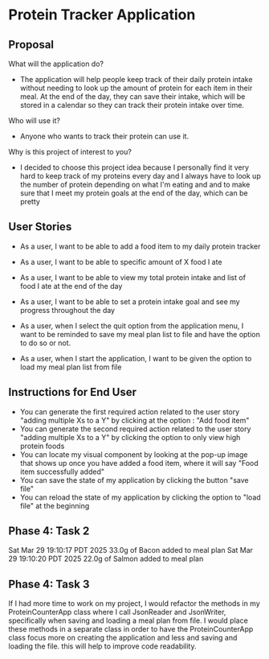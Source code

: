 # Protein Tracker Application

## Proposal

What will the application do?
- The application will help people keep track of their daily protein intake without needing to look up the amount of protein for each item in their meal. At the end of the day, they can save their intake, which will be stored in a calendar so they can track their protein intake over time. 

Who will use it?
- Anyone who wants to track their protein can use it.

Why is this project of interest to you?
- I decided to choose this project idea because I personally find it very hard to keep track of my proteins every day and I always have to look up the number of protein depending on what I'm eating and and to make sure that I meet my protein goals at the end of the day, which can be pretty

## User Stories
- As a user, I want to be able to add a food item to my daily protein tracker
- As a user, I want to be able to specific amount of X food I ate
- As a user, I want to be able to view my total protein intake and list of food I ate at the end of the day
- As a user, I want to be able to set a protein intake goal and see my progress throughout the day

- As a user, when I select the quit option from the application menu, I want to be reminded to save my meal plan list to file and have the option to do so or not.
- As a user, when I start the application, I want to be given the option to load my meal plan list from file

## Instructions for End User
- You can generate the first required action related to the user story "adding multiple Xs to a Y" by clicking at the option : "Add food item"
- You can generate the second required action related to the user story "adding multiple Xs to a Y" by clicking the option to only view high protein foods
- You can locate my visual component by looking at the pop-up image that shows up once you have added a food item, where it will say "Food item successfully added"
- You can save the state of my application by clicking the button "save file" 
- You can reload the state of my application by clicking the option to "load file" at the beginning

## Phase 4: Task 2
Sat Mar 29 19:10:17 PDT 2025
33.0g of Bacon added to meal plan
Sat Mar 29 19:10:20 PDT 2025
22.0g of Salmon added to meal plan

## Phase 4: Task 3
If I had more time to work on my project, I would refactor the methods in my ProteinCounterApp class where I call JsonReader and JsonWriter, specifically when saving and loading a meal plan from file. I would place these methods in a separate class in order to have the ProteinCounterApp class focus more on creating the application and less and saving and loading the file. this will help to improve code readability.